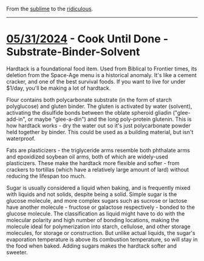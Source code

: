 From the [sublime](https://www.youtube.com/watch?v=CNUTlKqSO-I) to the [ridiculous](https://www.youtube.com/watch?v=zy9FkAXMBfk).

--------------------------------------------------------------------

# [05/31/2024](#05312024) - Cook Until Done - Substrate-Binder-Solvent

Hardtack is a foundational food item. Used from Biblical to Frontier times, its deletion from the Space-Age menu is a historical anomaly. It's like a cement cracker, and one of the best survival foods. If you want to live for under $1/day, you'll be making a lot of hardtack. 

Flour contains both polycarbonate substrate (in the form of starch polyglucose) and gluten binder. The gluten is activated by water (solvent), activating the disulfide bonds between the oblate spheroid gliadin ("glee-add-in", or maybe "glee-a-din") and the long poly-protein glutenin. This is how hardtack works - dry the water out so it's just polycarbonate powder held together by binder. This could be used as a building material, but isn't waterproof. 

Fats are plasticizers - the triglyceride arms resemble both phthalate arms and epoxidized soybean oil arms, both of which are widely-used plasticizers. These make the hardtack more flexible and softer - from crackers to tortillas (which have a relatively large amount of lard) without reducing the lifespan too much.

Sugar is usually considered a liquid when baking, and is frequently mixed with liquids and not solids, despite being a solid. Simple sugar is the glucose molecule, and more complex sugars such as sucrose or lactose have another molecule - fructose or galactose respectively - bonded to the glucose molecule. The classification as liquid might have to do with the molecular polarity and high number of bonding locations, making the molecule ideal for polymerization into starch, cellulose, and other storage molecules, for storage or construction. But unlike actual liquids, the sugar's evaporation temperature is above its combustion temperature, so will stay in the food when baked. Adding sugars makes the hardtack softer and sweeter. 
